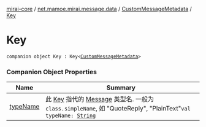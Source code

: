 [mirai-core](../../../index.md) / [net.mamoe.mirai.message.data](../../index.md) / [CustomMessageMetadata](../index.md) / [Key](./index.md)

# Key

`companion object Key : Key<`[`CustomMessageMetadata`](../index.md)`>`

### Companion Object Properties

| Name | Summary |
|---|---|
| [typeName](type-name.md) | 此 [Key](../../-message/-key/index.md) 指代的 [Message](../../-message/index.md) 类型名. 一般为 `class.simpleName`, 如 "QuoteReply", "PlainText"`val typeName: `[`String`](https://kotlinlang.org/api/latest/jvm/stdlib/kotlin/-string/index.html) |
